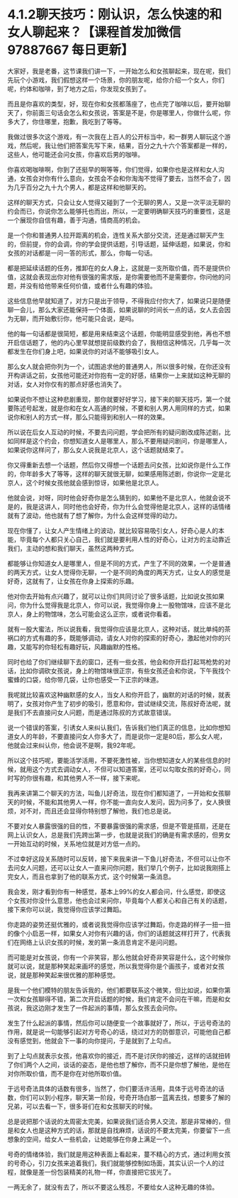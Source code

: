 # 4.1.2聊天技巧：刚认识，怎么快速的和女人聊起来？【课程首发加微信97887667 每日更新】

大家好，我是老番，这节课我们讲一下，一开始怎么和女孩聊起来，现在呢，我们先玩个小游戏，我们假想这样一个场景，你的朋友呢，给你介绍一个女人，你们呢，约体和咖啡，到了地方之后，你发现女孩到了。

而且是你喜欢的类型，好，现在你和女孩都落座了，也点完了咖啡以后，要开始聊天了，你前面三句话会怎么和女孩说，答案是不是，你是哪里人，你做什么呢，你多大了，你住哪里，抱歉，我吃到了等等。

我做过很多次这个游戏，有一次我在上百人的公开标当中，和一群男人聊玩这个游戏，然后呢，我让他们把答案先写下来，结果，百分之九十六个答案都是一样的，这些人，他可能还会问女孩，你喜欢后男的咖啡。

你喜欢喝咖啡啊，你到了还挺早的啊等等，你们觉得，如果你也是这样和女人沟通，女孩会对你有什么意向，女孩会不会和你淘淘不觉得了要去，当然不会了，因为几乎百分之九十九个男人，都是这样和他聊天的。

这样的聊天方式，只会让女人觉得又碰到了一个无聊的男人，又是一次平淡无聊的约会而已，你说你怎么能够托也而出，所以，一定要明确聊天技巧的重要性，这是一个展现你自信有趣，善于沟通，情商高的机会。

是一个你和普通男人拉开距离的机会，连性关系大部分交流，还是通过聊天产生的，但前提，你的会调，你的学会提供话题，引导话题，延伸话题，如果说，你和女孩的对话都是一问一答的形式，那么，你每一句话。

都是把延续话题的任务，推卸在的女人身上，这就是一支所取价值，而不是提供价值，这就会表现出你对他有很强的需求版，是你需要他而不是需要你，你问他的问题，并没有给他带来任何价值，或者什么有趣的体验。

这些信息他早就知道了，对方只是出于领导，不得我应付你大了，如果说只是随便聊一会儿，那么大家还能保持一个体面，如果说聊的时间长一点的话，女人去会因为无聊，而开始敷衍你，他可能只会说，是吗。

他的每一句话都是很简短，都是用来结束这个话题，你能明显感受到他，再也不想开启信话题了，他的内心里早就想提前级数约会了，我相信这种情况，几乎每一次都发生在你们身上吧，如果说你的对话不能够吸引女人。

那么女人就会把你列为一个，试图追求他的普通男人，所以很多时候，在你还没有开构讲话之前，女孩他可能还对你抱有一定的好感，结果你一上来就如这种无聊的对话，女人对你仅有的那点好感也消失了。

如果说你不想让这种悲剧重现，那你就要好好学习，接下来的聊天技巧，第一个就要陈述号起发，就是你和在女人高通的时候，不要和别人男人用同样的方式，如果说你和别人的方式一样，那么只能得到和别人一样的效果。

所以说在后女人互动的时候，不要去问问题，学会把所有的疑问剧改成陈述剧，比如同样是这个约会，你想知道女人是哪里人，那么不要用疑问剧问，你是哪里人，如果说你这样问了，那么女人说我是北京人，这个话题就结束了。

你又得重新去想一个话题，然后你又得想一个话题去问女孩，比如说你是什么工作的，你年龄多大了等等，这样的聊天就很无聊，如果感用陈述剧，你说你一定是北京人，这个时候女孩他就会感到惊讶，如果他是北京人。

他就会说，对呀，同时他会好奇你是怎么猜到的，如果他不是北京人，他就会说不是的，我是这讲人，同时他也会好奇，你为什么会觉得他是北京人，这样的话情绪就有了波动，他也就有了想了解你，为什么会这样觉得的动力。

现在你懂了，让女人产生情绪上的波动，就比较容易吸引女人，好奇心是人的本能，毕竟每个人都只关心自己，我们就是要利用人性的好奇心，让对方的主动靠近我们，主动的想和我们聊天，虽然这两种方式。

都能够让你知道女人是哪里人，但是不同的方式，产生了不同的效果，一个是普通的两天方式，让女人觉得你无聊，一个是不同的角度的两天方式，让女人的感觉是好奇，这就有了，让女孩在你身上探索的乐趣。

他对你去开始有点兴趣了，就可以让你们共同讨论了很多话题，比如说女孩如果问，你为什么觉得我是北京人，你可以说，我觉得你身上一股物馆味，应该不是北京人，身上的物馆味，怎么可能会这么正宗，或者说你看着。

就有一股大蜜法，所以说我看，我觉得你应该是北京人，这种对话，就比单纯的茶祸口的方式有趣的多，既能够调动，请女人对你的探索的好奇心，激起他对你的兴趣，又能写的你轻松有趣好玩，风趣幽默的性格。

同时也给了你们继续聊下去的窗口，还有一些女孩，他会和你开启打起骂枪势的对话，比如你调砍女孩说，身上的物馆味很正宗，有些女孩还会和你说，下午我找个蜜蜂的口袋，给你带几袋，让你也感受一下正宗的味道。

我呢就比较喜欢这种幽默感的女人，当女人和你开启了，幽默的对话的时候，就表明了，女孩对你产生了初步的吸引，愿意和你，尝试继续交流，陈叔好奇法呢，就是我们不去直接问女人问题，而是通过陈叔的方式故意错误。

说一个错误的答案，引诱女人来纠认我们，告诉我们他们真正的信息，比如你想知道女人的年龄，不要直接问女人你多大了，而是说你一定是80后，那么女人呢，他就会过来纠认你，他会说不是啊，我92年呢。

所以这个技巧呢，要能活学活用，不要死激性被，当你想知道女人的某些信息的时候，就用这个方式去调动女人，不但可以知道答案，还可以勾取女孩的好奇心，同时写的你很有趣，和其他男人不一样，接下来呢。

我再来讲第二个聊天的方法，叫鱼儿好奇法，现在你们都知道了，一开始和女孩聊天的时候，不能和其他男人一样，你不能一直向女人发问，因为问多了，女人换很烦，对不对，而且还会显得你特别想了解他，我们也总是说。

不要对女人暴露很强的目的性，不要暴露很强的需求感，但是不管是搭扇，还是在网上认识女人，总是我们先跨出第一步，也就是说我们的确是有需求感的，但男女一开始互动的时候，关系地位就是对方低一点的。

不过幸好这段关系随时可以反转，接下来我来讲一下鱼儿好奇法，不但可以让你不去问女人问题，还可以让女人一直来问你问题，我们举几个例子，比如说我刚搭上完女人，而且也拿到了他的联系方式，这个时候第一条消息。

我会发，刚才看到你有一种感觉，基本上99%的女人都会问，什么感觉，即使这个女孩对你没什么意思，他也会过来问你，毕竟每个人都关心和自己有关的话题，接下来你可以说，我觉得你应该学过舞蹈。

你走路的姿势还挺优雅的，或者说我觉得你应该学过舞蹈，你走路的样子一扭一扭的像个小启恶一样，如果女人对你有兴趣的话，你们的话题就这样打开了，代表我们在网络上认识女孩的时候，发的第一条消息肯定不是问问题。

而可能是对女孩说，你有一个非笑容，那么他就会好奇非笑容是什么，这个时候你就可以说，就是那种笑起来画坏的感觉，所以我觉得你是个画孩子，或者对女孩说，就是那种笑起来很优雅的那种感觉。

是我一个他们模特的朋友告诉我的，他们都要联系这个微笑，但比如说，如果你第一次和女孩聊得不错，第二次开启话题的时候，我们肯定不会问在干嘛，而是和女孩说，我这边刚才发生了一件起派的事情，那么女孩去会问你。

发生了什么起派的事情，然后你可以随便变一个故事就好了，所以，于远号奇法的作用，就是说一句能够引起对方号奇心的话，绕过对方的防御意识，可能他自己都没有感觉到，他就会下一事的向你提问，于是就到了上勾点。

到了上勾点就表示女孩，他喜欢你的接近，而不是讨厌你的接近，这样的话就扭转了你们两个人之间，谈话的姿态，是他也想了解你，而不只是你想了解他，是他在对你所取价值，而不是你在对他所取价值。

于远号奇法具体的话数有很多，当然了，你们要活许活用，具体于远号奇法的话数，你们可以到小程序，聊天第一阶段，号奇开场白那一蓝离去找，想要多了解的兄弟，可以去看一下，很多哥们在和女孩聊天的时候。

总是说把那个话说的太周密太完美，如果说我们适合男人交流，那是非常棒的，但是和女人也是这种方式的话，那就是自找麻烦，话说的不要太完美，你要留下一点想象的空间，给女人一些机会，让她能够在你身上满足一个。

号奇的情绪体验，我们就是用这种表面上看起来，蔓不精心的方式，通过利用女孩的号奇心，引刀女孩来追着我们，我们就能够控制如场面，其实认识一个人的过程，就像是差一份包装精美的礼物一样，你直接把它拔光了。

一两无余了，就没有去了，所以不要这么残忍，不要给女人这种无趣的体验。